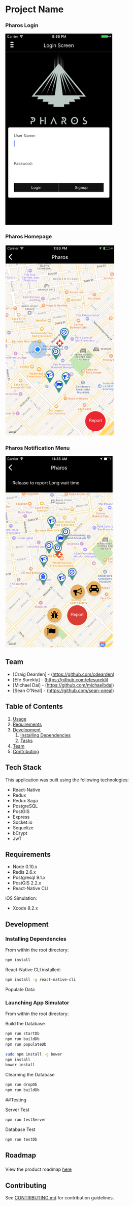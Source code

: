 # Project Name

### Pharos Login
<img src="readme/readme.png" alt="Pharos mockup login" height=600 />

### Pharos Homepage
<img src="readme/readme1.png" alt="Pharos mockup 1" height=600 />

### Pharos Notification Menu
<img src="readme/readme2.png" alt="Pharos mockup 2" height=600 />

## Team

  - [Craig Dearden] - (https://github.com/cdearden)
  - [Efe Surekly]   - (https://github.com/efesurekli)
  - [Michael Dai]   - (https://github.com/michaelbdai)
  - [Sean O'Neal]   - (https://github.com/sean-oneal)

## Table of Contents

1. [Usage](#Usage)
1. [Requirements](#requirements)
1. [Development](#development)
    1. [Installing Dependencies](#installing-dependencies)
    1. [Tasks](#tasks)
1. [Team](#team)
1. [Contributing](#contributing)


## Tech Stack
This application was built using the following technologies:
- React-Native
- Redux
- Redux Saga
- PostgreSQL
- PostGIS
- Express
- Socket.io
- Sequelize
- bCrypt
- JwT

## Requirements

- Node 0.10.x
- Redis 2.6.x
- Postgresql 9.1.x
- PostGIS 2.2.x
- React-Native CLI

iOS Simulation:
- Xcode 8.2.x

## Development

### Installing Dependencies

From within the root directory:

```sh
npm install
```

React-Native CLI installed:
```sh
npm install -g react-native-cli
```

Populate Data

### Launching App Simulator

From within the root directory:

Build the Database
```sh
npm run startDb
npm run buildDb
npm run populateDb
```

```sh
sudo npm install -g bower
npm install
bower install
```

Clearning the Database

```sh
npm run dropDb
npm run buildDb
```

##Testing

Server Test
```sh
npm run testServer
```

Database Test
```sh
npm run testDb
```

## Roadmap

###

View the product roadmap [here](https://github.com/LuminousLeeks/Pharos/issues)


## Contributing

See [CONTRIBUTING.md](CONTRIBUTING.md) for contribution guidelines.
